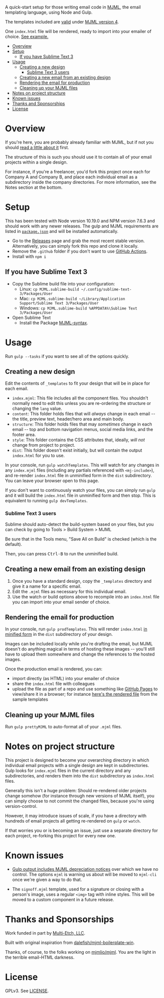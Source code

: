 A quick-start setup for those writing email code in [MJML](https://mjml.io/),
the email templating language, using Node and Gulp.

The templates included are
[valid](https://mjml.io/documentation/#validating-mjml) under
[MJML version 4](https://github.com/mjmlio/mjml/releases).

One `index.html` file will be rendered, ready to import into your emailer of
choice. [See example.](https://rootwork.github.io/mjml-quickstart/_templates/index.html)

<!-- The following section, from "ts" to "te", is an automatically-generated
  table of contents, updated whenever this file changes. Do not edit within
  this section. -->

<!--ts-->
   * [Overview](#overview)
   * [Setup](#setup)
      * [If you have Sublime Text 3](#if-you-have-sublime-text-3)
   * [Usage](#usage)
      * [Creating a new design](#creating-a-new-design)
         * [Sublime Text 3 users](#sublime-text-3-users)
      * [Creating a new email from an existing design](#creating-a-new-email-from-an-existing-design)
      * [Rendering the email for production](#rendering-the-email-for-production)
      * [Cleaning up your MJML files](#cleaning-up-your-mjml-files)
   * [Notes on project structure](#notes-on-project-structure)
   * [Known issues](#known-issues)
   * [Thanks and Sponsorships](#thanks-and-sponsorships)
   * [License](#license)

<!-- Added by: runner, at: Fri Mar 19 01:18:03 UTC 2021 -->

<!--te-->

# Overview

If you're here, you are probably already familiar with MJML, but if not you
should [read a little about it](https://documentation.mjml.io) first.

The structure of this is such you should use it to contain all of your email
projects within a single design.

For instance, if you're a freelancer, you'd fork this project once each for
Company A and Company B, and place each individual email as a subdirectory
inside the company directories. For more information, see the Notes section at
the bottom.

# Setup

This has been tested with Node version 10.19.0 and NPM version 7.6.3 and should
work with any newer releases. The gulp and MJML requirements are listed in
[`package.json`](package.json) and will be installed automatically.

- Go to the [Releases](https://github.com/rootwork/mjml-quickstart/releases)
  page and grab the most recent stable version. Alternatively, you can simply
  fork this repo and clone it locally.
- Remove the `.github` folder if you don't want to use
  [GitHub Actions](https://docs.github.com/en/actions).
- Install with `npm i`

## If you have Sublime Text 3

- Copy the Sublime build file into your configuration:
  - Linux: `cp MJML.sublime-build ~/.config/sublime-text-3/Packages/User`
  - Mac: `cp MJML.sublime-build ~/Library/Application Support/Sublime Text 3/Packages/User`
  - Windows: `cp MJML.sublime-build %APPDATA%\Sublime Text 3/Packages/User`
- Open Sublime Text
  - Install the Package
    [MJML-syntax](https://packagecontrol.io/packages/MJML-syntax).

# Usage

Run `gulp --tasks` if you want to see all of the options quickly.

## Creating a new design

Edit the contents of `_templates` to fit your design that will be in place for
each email.

- `index.mjml`: This file includes all the component files. You shouldn't
  normally need to edit this unless you are re-ordering the structure or
  changing the `lang` value.
- `content`: This folder holds files that will _always_ change in each email
  -- the title, preview text, header/hero area and main body.
- `structure`: This folder holds files that may _sometimes_ change in each
  email -- top and bottom navigation menus, social media links, and the footer
  area.
- `style`: This folder contains the CSS attributes that, ideally, _will not_
  change from project to project.
- `dist`: This folder doesn't exist initially, but will contain the output
  `index.html` for you to use.

In your console, run `gulp watchTemplates`. This will watch for any changes in
any `index.mjml` files (including any partials referenced with `<mj-include>`),
and re-render `index.html` file in unminified form in the `dist` subdirectory.
You can leave your browser open to this page.

If you don't want to continuously watch your files, you can simply run `gulp`
and it will build the `index.html` file in unminified form and then stop. This
is equivalent to running `gulp devTemplates`.

### Sublime Text 3 users

Sublime should auto-detect the build-system based on your files, but you can
check by going to Tools > Build System > MJML

Be sure that in the Tools menu, "Save All on Build" is checked (which is the
default).

Then, you can press <kbd>Ctrl-B</kbd> to run the unminified build.

## Creating a new email from an existing design

1. Once you have a standard design, copy the `_templates` directory and give it
   a name for a specific email.
2. Edit the `.mjml` files as necessary for this individual email.
3. Use the watch or build options above to recompile into an `index.html` file
   you can import into your email sender of choice.

## Rendering the email for production

In your console, run `gulp prodTemplates`. This will render `index.html`
[in minified form](https://github.com/mjmlio/mjml/blob/master/packages/mjml-cli/README.md#minify-and-beautify-the-output-html)
in the `dist` subdirectory of your design.

Images can be included locally while you're drafting the email, but MJML doesn't
do anything magical in terms of hosting these images -- you'll still have to
upload them somewhere and change the references to the hosted images.

Once the production email is rendered, you can:

- import directly (as HTML) into your emailer of choice
- share the `index.html` file with colleagues
- upload the file as part of a repo and use something like
  [GitHub Pages](https://pages.github.com/) to view/share it in a browser; for
  instance
  [here's the rendered file](https://rootwork.github.io/mjml-quickstart/_templates/dist/index.html)
  from the sample templates

## Cleaning up your MJML files

Run `gulp prettyMJML` to auto-format all of your `.mjml` files.

# Notes on project structure

This project is designed to become your overarching directory in which
individual email projects with a single design are kept in subdirectories. Gulp
looks for `index.mjml` files in the current directory and any subdirectories,
and renders them into the `dist` subdirectory as `index.html` files.

Generally this isn't a huge problem: Should re-rendered older projects change
somehow (for instance through new versions of MJML itself), you can simply
choose to not commit the changed files, because you're using version-control.

However, it may introduce issues of scale, if you have a directory with hundreds
of email projects all getting re-rendered on `gulp` or `watch`.

If that worries you or is becoming an issue, just use a separate directory for
each project, re-forking this project for every new one.

# Known issues

- [Gulp output includes MJML depreciation notices](https://github.com/mjmlio/mjml/issues/2205)
  over which we have no control. The options `mjml` is warning us about will be
  moved to `mjml-cli` once we're given a way to do that.

- The `signoff.mjml` template, used for a signature or closing with a person's
  image, uses a regular `<img>` tag with inline styles. This will be moved to a
  custom component in a future release.

# Thanks and Sponsorships

Work funded in part by [Multi-Etch, LLC](https://www.multietch.com/).

Built with original inspiration from
[dalefish/mjml-boilerplate-win](https://github.com/dalefish/mjml-boilerplate-win).

Thanks, of course, to the folks working on
[mjmlio/mjml](https://github.com/mjmlio/mjml). You are the light in the terrible
email-HTML darkness.

# License

GPLv3. See [LICENSE](LICENSE).
